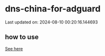 # dns-china-for-adguard

Last updated on: 2024-08-10 00:20:16.144693

## how to use

[See here](https://github.com/AdguardTeam/AdGuardHome/wiki/Configuration#upstreams-from-file)